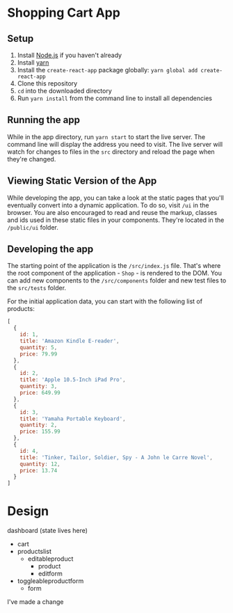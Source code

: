 # Shopping Cart App

## Setup
1. Install [Node.js](https://nodejs.org/en/download/package-manager/) if you haven't already
1. Install [yarn](https://yarnpkg.com/en/docs/install#mac-stable)
3. Install the `create-react-app` package globally: `yarn global add create-react-app`
4. Clone this repository
5. `cd` into the downloaded directory
6. Run `yarn install` from the command line to install all dependencies

## Running the app
While in the app directory, run `yarn start` to start the live server. The command line will display the address you need to visit. The live server will watch for changes to files in the `src` directory and reload the page when they're changed.

## Viewing Static Version of the App
While developing the app, you can take a look at the static pages that you'll eventually convert into a dynamic application. To do so, visit `/ui` in the browser. You are also encouraged to read and reuse the markup, classes and ids used in these static files in your components. They're located in the `/public/ui` folder.

## Developing the app

The starting point of the application is the `/src/index.js` file. That's where the root component of the application - `Shop` - is rendered to the DOM. You can add new components to the `/src/components` folder and new test files to the `src/tests` folder.

For the initial application data, you can start with the following list of products:

```js
[
  {
    id: 1,
    title: 'Amazon Kindle E-reader',
    quantity: 5,
    price: 79.99
  },
  {
    id: 2,
    title: 'Apple 10.5-Inch iPad Pro',
    quantity: 3,
    price: 649.99
  },
  {
    id: 3,
    title: 'Yamaha Portable Keyboard',
    quantity: 2,
    price: 155.99
  },
  {
    id: 4,
    title: 'Tinker, Tailor, Soldier, Spy - A John le Carre Novel',
    quantity: 12,
    price: 13.74
  }
]
```

# Design
dashboard (state lives here)
- cart
- productslist
  - editableproduct
    - product
    - editform
- toggleableproductform
    - form


I've made a change